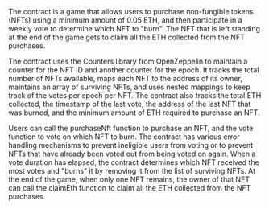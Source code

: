 The contract is a game that allows users to purchase non-fungible tokens (NFTs) using a minimum amount of 0.05 ETH, and then participate in a weekly vote to determine which NFT to "burn". The NFT that is left standing at the end of the game gets to claim all the ETH collected from the NFT purchases.

The contract uses the Counters library from OpenZeppelin to maintain a counter for the NFT ID and another counter for the epoch. It tracks the total number of NFTs available, maps each NFT to the address of its owner, maintains an array of surviving NFTs, and uses nested mappings to keep track of the votes per epoch per NFT. The contract also tracks the total ETH collected, the timestamp of the last vote, the address of the last NFT that was burned, and the minimum amount of ETH required to purchase an NFT.

Users can call the purchaseNft function to purchase an NFT, and the vote function to vote on which NFT to burn. The contract has various error handling mechanisms to prevent ineligible users from voting or to prevent NFTs that have already been voted out from being voted on again. When a vote duration has elapsed, the contract determines which NFT received the most votes and "burns" it by removing it from the list of surviving NFTs. At the end of the game, when only one NFT remains, the owner of that NFT can call the claimEth function to claim all the ETH collected from the NFT purchases.
